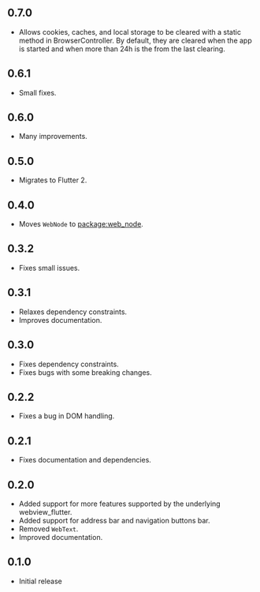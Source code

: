 ## 0.7.0
* Allows cookies, caches, and local storage to be cleared with a static method in BrowserController.
  By default, they are cleared when the app is started and when more than 24h is the from the last
  clearing.

## 0.6.1
* Small fixes.

## 0.6.0
* Many improvements.

## 0.5.0
  * Migrates to Flutter 2.

## 0.4.0
  * Moves `WebNode` to [package:web_node](https://pub.dev/packages/web_node).

## 0.3.2
  * Fixes small issues.

## 0.3.1
  * Relaxes dependency constraints.
  * Improves documentation.

## 0.3.0
  * Fixes dependency constraints.
  * Fixes bugs with some breaking changes.

## 0.2.2
  * Fixes a bug in DOM handling.

## 0.2.1
  * Fixes documentation and dependencies.

## 0.2.0

* Added support for more features supported by the underlying webview_flutter.
* Added support for address bar and navigation buttons bar.
* Removed `WebText`.
* Improved documentation.

## 0.1.0

* Initial release
